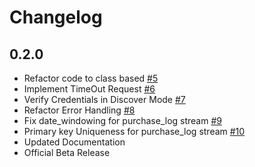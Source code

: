 # Changelog

## 0.2.0
  * Refactor code to class based [#5](https://github.com/singer-io/tap-sailthru/pull/5)
  * Implement TimeOut Request [#6](https://github.com/singer-io/tap-sailthru/pull/6)
  * Verify Credentials in Discover Mode [#7](https://github.com/singer-io/tap-sailthru/pull/7)
  * Refactor Error Handling [#8](https://github.com/singer-io/tap-sailthru/pull/8)
  * Fix date_windowing for purchase_log stream [#9](https://github.com/singer-io/tap-sailthru/pull/9)
  * Primary key  Uniqueness for purchase_log stream [#10](https://github.com/singer-io/tap-sailthru/pull/10)
  * Updated Documentation
  * Official Beta Release

